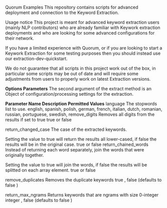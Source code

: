 Quorum Examples
This repository contains scripts for advanced deployment and connection to the Keyword Extraction.

Usage notice
This project is meant for advanced keyword extraction users (mainly NLP contributors) who are already familiar with Keywork extraction deployments and who are looking for some advanced configurations for their network.

If you have a limited experience with Quorum, or if you are looking to start a Keywork Extraction for some testing purposes then you should instead use our extraction-dev-quickstart.

We do not guarantee that all scripts in this project work out of the box, in particular some scripts may be out of date and will require some adjustments from users to properly work on latest Extraction versions.

**Options Parameters**
The second argument of the extract method is an Object of configuration/processing settings for the extraction.

**Parameter Name	Description	Permitted Values**
language	The stopwords list to use.	english, spanish, polish, german, french, italian, dutch, romanian, russian, portuguese, swedish,
remove_digits	Removes all digits from the results if set to true	true or false

return_changed_case	The case of the extracted keywords. 

Setting the value to true will return the results all lower-cased, if false the results will be in the original case.	true or false
return_chained_words	Instead of returning each word separately, join the words that were originally together. 

Setting the value to true will join the words, if false the results will be splitted on each array element.	true or false

remove_duplicates	Removes the duplicate keywords	true , false (defaults to false )

return_max_ngrams	Returns keywords that are ngrams with size 0-integer	integer , false (defaults to false )
